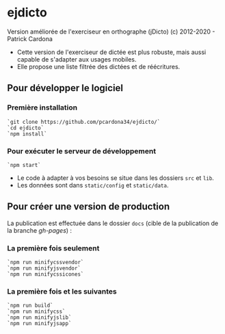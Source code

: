 # ejdicto

Version améliorée de l'exerciseur en orthographe (jDicto)
(c) 2012-2020 - Patrick Cardona

+ Cette version de l'exerciseur de dictée est plus robuste, mais aussi capable de s'adapter aux usages mobiles.
+ Elle propose une liste filtrée des dictées et de réécritures.

## Pour développer le logiciel

### Première installation

    `git clone https://github.com/pcardona34/ejdicto/`
    `cd ejdicto`
    `npm install`

### Pour exécuter le serveur de développement
    `npm start`

+ Le code à adapter à vos besoins se situe dans les dossiers `src` et `lib`.
+ Les données sont dans `static/config` et `static/data`.

## Pour créer une version de production

La publication est effectuée dans le dossier `docs` (cible de la publication de la branche *gh-pages*) :

### La première fois seulement

    `npm run minifycssvendor`
    `npm run minifyjsvendor`
    `npm run minifycssicones`

### La première fois et les suivantes

    `npm run build`
    `npm run minifycss`
    `npm run minifyjslib`
    `npm run minifyjsapp`

